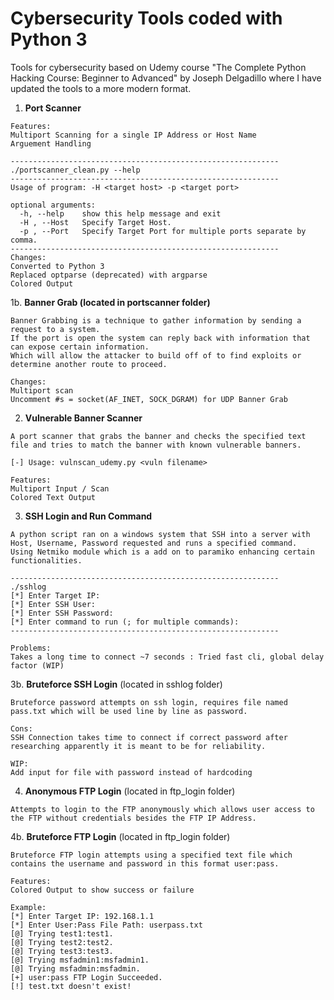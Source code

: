 # Cybersecurity Tools coded with Python 3

Tools for cybersecurity based on Udemy course "The Complete Python Hacking Course: Beginner to Advanced" by Joseph Delgadillo where I have updated the tools to a more modern format.

1. **Port Scanner**
```
Features:
Multiport Scanning for a single IP Address or Host Name
Arguement Handling

------------------------------------------------------------
./portscanner_clean.py --help
------------------------------------------------------------
Usage of program: -H <target host> -p <target port>

optional arguments:
  -h, --help    show this help message and exit
  -H , --Host   Specify Target Host.
  -p , --Port   Specify Target Port for multiple ports separate by comma.
------------------------------------------------------------
Changes:
Converted to Python 3
Replaced optparse (deprecated) with argparse
Colored Output
```

1b. **Banner Grab (located in portscanner folder)**
```
Banner Grabbing is a technique to gather information by sending a request to a system.
If the port is open the system can reply back with information that can expose certain information.
Which will allow the attacker to build off of to find exploits or determine another route to proceed.

Changes:
Multiport scan
Uncomment #s = socket(AF_INET, SOCK_DGRAM) for UDP Banner Grab
```

2. **Vulnerable Banner Scanner**
```
A port scanner that grabs the banner and checks the specified text file and tries to match the banner with known vulnerable banners.

[-] Usage: vulnscan_udemy.py <vuln filename>

Features:
Multiport Input / Scan
Colored Text Output
```

3. **SSH Login and Run Command**
```
A python script ran on a windows system that SSH into a server with Host, Username, Password requested and runs a specified command.
Using Netmiko module which is a add on to paramiko enhancing certain functionalities.

------------------------------------------------------------
./sshlog
[*] Enter Target IP: 
[*] Enter SSH User: 
[*] Enter SSH Password: 
[*] Enter command to run (; for multiple commands): 
------------------------------------------------------------

Problems:
Takes a long time to connect ~7 seconds : Tried fast cli, global delay factor (WIP)
```

3b. **Bruteforce SSH Login** (located in sshlog folder)
```
Bruteforce password attempts on ssh login, requires file named pass.txt which will be used line by line as password.

Cons:
SSH Connection takes time to connect if correct password after researching apparently it is meant to be for reliability.

WIP:
Add input for file with password instead of hardcoding
```

4. **Anonymous FTP Login** (located in ftp_login folder)
```
Attempts to login to the FTP anonymously which allows user access to the FTP without credentials besides the FTP IP Address.

```
4b. **Bruteforce FTP Login** (located in ftp_login folder)
```
Bruteforce FTP login attempts using a specified text file which contains the username and password in this format user:pass.

Features:
Colored Output to show success or failure

Example:
[*] Enter Target IP: 192.168.1.1
[*] Enter User:Pass File Path: userpass.txt
[@] Trying test1:test1.
[@] Trying test2:test2.
[@] Trying test3:test3.
[@] Trying msfadmin1:msfadmin1.
[@] Trying msfadmin:msfadmin.
[+] user:pass FTP Login Succeeded.
[!] test.txt doesn't exist!
```
